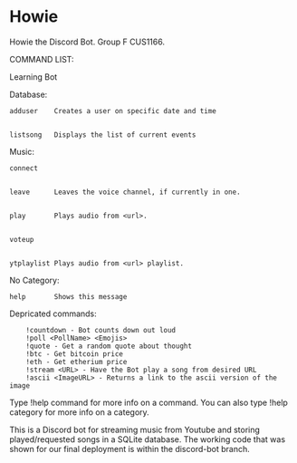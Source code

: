 # Howie
Howie the Discord Bot. Group F CUS1166.


COMMAND LIST: 


Learning Bot



  Database:
  
  
    adduser    Creates a user on specific date and time
    
    
    listsong   Displays the list of current events
    
    
  Music:
  
  
    connect    
    
    
    leave      Leaves the voice channel, if currently in one.
    
    
    play       Plays audio from <url>.
    
    
    voteup     
    
    
    ytplaylist Plays audio from <url> playlist.
    
    
​No Category:


    help       Shows this message

 Depricated commands:

        !countdown - Bot counts down out loud
        !poll <PollName> <Emojis>
        !quote - Get a random quote about thought
        !btc - Get bitcoin price
        !eth - Get etherium price
        !stream <URL> - Have the Bot play a song from desired URL
        !ascii <ImageURL> - Returns a link to the ascii version of the image

  Type !help command for more info on a command.
  You can also type !help category for more info on a category.
  
  This is a Discord bot for streaming music from Youtube and storing played/requested songs in a SQLite database. 
  The working code that was shown for our final deployment is within the discord-bot branch.
  
